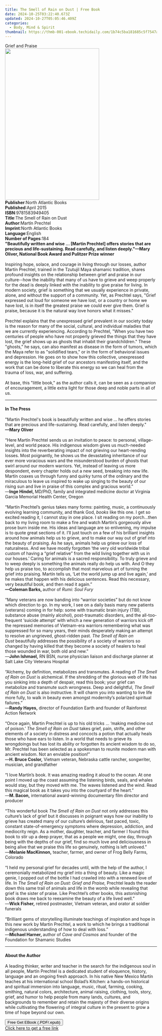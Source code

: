 ```yaml
---
title: The Smell of Rain on Dust | Free Book
date: 2024-10-25T03:22:40.673Z
updated: 2024-10-27T05:05:46.409Z
categories:
  - Body, Mind & Spirit
thumbnail: https://thmb-001-ebook.techidaily.com/1b74c5ba181685c5f7547a1b1dbda354df357ec481b37e6cb54122d2f5532e65.jpg
---
```

<main id="book-container">
  <div class="flex flex-col">
    <div class="book-brief flex-1 py-6 px-4 sm:p-6 md:py-10 md:px-8">
      <!-- brief-->
      <div class="book-brief-main">Grief and Praise</div>
    </div>
    <div
      class="book-meta-info flex-1 grid gap-4 col-start-1 col-end-3 row-start-1 sm:mb-6 sm:grid-cols-4 lg:gap-6 lg:col-start-2 lg:row-end-6 lg:row-span-6 lg:mb-0"
    >
      <div
        class="book-meta-info-left place-content-center mt-4 p-4 text-sm leading-6 col-start-2 col-span-2 dark:text-slate-400"
      >
        <img
          class="w-full h-500 object-cover rounded-lg sm:h-255 sm:col-span-2 lg:col-span-full"
          src="https://img-001-ebook.techidaily.com/6861b978f6d309c1421f1e770571907c5f94a60714cf80769a9bf667da0dd0df.jpg"
          alt=""
          width="312"
          height="500"
        />
      </div>
      <div
        class="book-meta-info-right mt-2 col-start-1 row-start-2 col-span-3 self-center"
      >
        <!-- meta data  -->
        <div class="flex flex-col px-4 md:px-8">
          <div class="flex-1">
            <strong>Publisher</strong>:<span class="px-2"
              >North Atlantic Books</span
            >
          </div>
          <div class="flex-1">
            <strong>Published</strong>:<span class="px-2">April 2015</span>
          </div>
          <div class="flex-1">
            <strong>ISBN</strong>:<span class="px-2">9781583949405</span>
          </div>
          <div class="flex-1">
            <strong>Title</strong>:<span class="px-2"
              >The Smell of Rain on Dust</span
            >
          </div>
          <div class="flex-1">
            <strong>Author</strong>:<span class="px-2">Martín Prechtel</span>
          </div>
          <div class="flex-1">
            <strong>Imprint</strong>:<span class="px-2"
              >North Atlantic Books</span
            >
          </div>
          <div class="flex-1">
            <strong>Language</strong>:<span class="px-2">English</span>
          </div>
          <div class="flex-1">
            <strong>Number of Pages</strong>:<span class="px-2">184</span>
          </div>
        </div>
      </div>
    </div>
    <div class="book-description flex-1 py-6 px-4 sm:p-6 md:py-10 md:px-8">
      <div class="book-description-main">
        <div accordion-content="" id="description">
          <b
            >"Beautifully written and wise … [Martin Prechtel] offers stories
            that are precious and life-sustaining. Read carefully, and listen
            deeply."—Mary Oliver, National Book Award and Pulitzer Prize
            winner</b
          ><br /><br />Inspiring hope, solace, and courage in living through our
          losses, author Martín Prechtel, trained in the Tzutujil Maya shamanic
          tradition, shares profound insights on the relationship between grief
          and praise in our culture--how the inability that many of us have to
          grieve and weep properly for the dead is deeply linked with the
          inability to give praise for living. In modern society, grief is
          something that we usually experience in private, alone, and without
          the support of a community. Yet, as Prechtel says, "Grief expressed
          out loud for someone we have lost, or a country or home we have lost,
          is in itself the greatest praise we could ever give them. Grief is
          praise, because it is the natural way love honors what it misses."<br /><br />Prechtel
          explains that the unexpressed grief prevalent in our society today is
          the reason for many of the social, cultural, and individual maladies
          that we are currently experiencing. According to Prechtel, "When you
          have two centuries of people who have not properly grieved the things
          that they have lost, the grief shows up as ghosts that inhabit their
          grandchildren." These "ghosts," he says, can also manifest as disease
          in the form of tumors, which the Maya refer to as "solidified tears,"
          or in the form of behavioral issues and depression. He goes on to show
          how this collective, unexpressed energy is the long-held grief of our
          ancestors manifesting itself, and the work that can be done to
          liberate this energy so we can heal from the trauma of loss, war, and
          suffering.<br /><br />At base, this "little book," as the author calls
          it, can be seen as a companion of encouragement, a little extra light
          for those deep and noble parts in all of us.
        </div>
        <div class="accordion-fader"></div>
      </div>
    </div>
    <div class="book-excerpts flex-1 py-6 px-4 sm:p-6 md:py-10 md:px-8">
      <!-- excerpts-->
      <div class="book-excerpts-main">
        <hr />
        <h4 class="placeholder placeholder-heading">
          <span>In The Press</span>
        </h4>
        <p>
          "Martin Prechtel's book is beautifully written and wise … he offers
          stories that are precious and life-sustaining. Read carefully, and
          listen deeply." <br /><b>—Mary Oliver<br /><br /></b>“Here Martín
          Prechtel sends us an invitation to peace: to personal, village-level,
          and world peace. His indigenous wisdom gives us much-needed insights
          into the reverberating impact of not grieving our heart-rending
          losses. Most poignantly, he shows us the devastating inheritance of
          our ever more voracious wars and the misunderstood burden of ghosts
          that swirl around our modern warriors. Yet, instead of leaving us more
          despondent, every chapter holds out a new seed, breaking into new
          life. Martín coaxes us through funny and quirky turns of the ordinary
          and the miraculous to leave us inspired to wake up singing to the
          beauty of our rising sun and live in praise of this complex and
          gracious world.”<br />—<b>Inge Hindel, </b>MD/PhD, family and
          integrated medicine doctor at Virginia Garcia Memorial Health Center,
          Oregon<br /><br />
          “Martín Prechtel’s genius takes many forms: painting, music, a
          continuously evolving learning community, and thank God,
          <i>books </i>like this one. I get so excited reading it, I cannot stay
          in one place. I sit reading on my porch…then back to my living room to
          make a fire and watch Martín’s gorgeously alive prose burn inside me.
          His ideas and language are so enlivening, my impulse is to quote great
          sections of it. I’ll just touch on a few of his brilliant insights
          around how animals help us to grieve, and to make our way out of grief
          into the beauty of praising. As he says, animals help us grieve our
          loss of naturalness. And we have mostly forgotten ‘the very old
          worldwide tribal custom of having a “grief relative” from the wild
          living together with us in our houses.’ Caring for animals is a sacred
          responsibility. To truly grieve and to weep deeply is something the
          animals really do help us with. And O they help us praise too, to
          accomplish that most marvelous art of turning the grief into praising.
          Martín tells us, ‘Let the world jump up and live again,’ and he makes
          that happen with his delicious sentences. Read this necessary, very
          beautiful book, and then read it again.”<br /><b>—Coleman Barks, </b
          >author of <i>Rumi: Soul Fury<br /></i><br />“Many veterans are now
          banding into “warrior societies” but do not know which direction to
          go. In my work, I see on a daily basis many new patients (veterans)
          coming in for help: some with traumatic brain injury (TBI), substance
          abuse (mainly alcohol), post-traumatic disorders, and the
          all-too-frequent ‘suicide attempt’ with which a new generation of
          warriors kick off the repressed memories of Vietnam-era warriors
          remembering what was suppressed for so many years, their minds
          desperately making an attempt to resolve an ungrieved, ghost-ridden
          past.&nbsp;<i>The Smell of Rain on Dust</i>&nbsp;beautifully addresses
          the possibility of a society of warriors so changed by having killed
          that they become a society of healers to heal those wounded in war,
          both old and new.”<br />—<b>John Ishmael,</b>&nbsp;RN BSN, nurse
          physician liaison and discharge planner at Salt Lake City Veterans
          Hospital<br /><br />
          “Alchemy, by definition, metabolizes and transmutes. A reading of
          <i>The Smell of Rain on Dust</i> is alchemical. If the shredding of
          the glorious web of life has you sinking into a depth of despair, read
          this book; your grief can metabolize and transmute such wrongness.
          Deep and delightful, <i>The Smell of Rain on Dust</i> is also
          instructive. It<i> </i>will charm you into wanting to live life more
          fully, to walk in beauty even amongst modernity’s polarized spiritual
          failures.”<br />—<b>Randy Hayes,</b> director of Foundation Earth and
          founder of Rainforest Action Network<br /><br />
          “Once again, Martin Prechtel is up to his old tricks … ‘making
          medicine out of poison.’ <i>The Smell of Rain on Dust </i>takes grief,
          pain, strife, and other elements of a society in distress and concocts
          a potion that actually heals those who have ears to listen. In a world
          that needs to grieve its wrongdoings but has lost its ability or
          forgotten its ancient wisdom to do so, Mr. Prechtel has been selected
          as a spokesman to reunite modern man with ancient wisdom. Not an
          enviable position!”<br />—<b>H. Bruce Coslor,</b> Vietnam veteran,
          Nebraska cattle rancher, songwriter, musician, and grandfather<br /><br />
          “I love Martín’s book. It was amazing reading it aloud to the ocean.
          At one point I moved up the coast assuming the listening birds, seals,
          and whales would stay, but they moved with me. The waves listened and
          the wind. Read this magical book as it takes you into the courtyard of
          the heart.”<br />—<b>M. Bacon,</b> international award-winning
          documentary film director and producer<br /><br />
          “This wonderful book <i>The Smell of Rain on Dust</i> not only
          addresses this culture’s lack of grief but it discusses in poignant
          ways how our inability to grieve has created many of our culture’s
          delirious, fast paced, toxic, constant state-of-emergency symptoms
          where depression, addiction, and mediocrity reign. As a mother,
          daughter, teacher, and farmer I found this book to stir up a deep
          prayer, that as a people we might, one day, through being with the
          depths of our grief, find so much love and deliciousness in being
          alive that we praise this life so genuinely, nothing is left
          unloved.”<br />—<b>Melanie MacKinnon,</b> teacher, farmer, and owner
          of Frog Belly Farms, Colorado<br /><br />“I held my personal grief for
          decades until, with the help of the author, I ceremonially metabolized
          my grief into a thing of beauty. Like a magic genie, I popped out of
          the bottle I had crawled into with a renewed love of life. In
          <i>The Smell of Rain on Dust: Grief and Praise,</i> Prechtel leads the
          reader down this same trail of animals and life in the womb while
          revealing that grief is the sister of praise. Like Prechtel’s other
          books, this astonishing book draws me back to reexamine the beauty of
          a life lived well.”<br />—<b>Wick Fisher,</b> retired postmaster,
          Vietnam veteran, and orator at soldier funerals<br /><br />
          “Brilliant gems of storytelling illuminate teachings of inspiration
          and hope in this new work by Martin Prechtel, a work to which he
          brings a traditional indigenous understanding of how to deal with
          loss.”<br />—<b>Michael Harner, </b>author of
          <i>Cave and Cosmos </i>and founder of the Foundation for Shamanic
          Studies
        </p>
      </div>
    </div>
    <div class="book-about-author flex-1 py-6 px-4 sm:p-6 md:py-10 md:px-8">
      <!-- about author-->
      <div class="book-main-author-main">
        <hr />
        <h4 class="placeholder placeholder-heading">
          <span>About the Author</span>
        </h4>
        <p>
          A leading thinker, writer and teacher in the search for the
          indigenous&nbsp;soul in all people, Martín Prechtel is a dedicated
          student of&nbsp;eloquence, history, language and an ongoing fresh
          approach. In&nbsp;his native New Mexico Martín teaches at his
          international school&nbsp;Bolad’s Kitchen: a hands-on historical and
          spiritual immersion&nbsp;into language, music, ritual, farming,
          cooking, smithing, natural&nbsp;colors, architecture, animal raising,
          clothing, tools, story, grief, and&nbsp;humor to help people from many
          lands, cultures, and backgrounds&nbsp;to remember and retain the
          majesty of their diverse origins while&nbsp;cultivating the flowering
          of integral culture in the present to grow&nbsp;a time of hope beyond
          our own.
        </p>
      </div>
    </div>
    <div class="book-free-get flex-1 py-6 px-4 sm:p-6 md:py-10 md:px-8">
      <button
        id="btn-free-get"
        class="bg-blue-500 hover:bg-blue-700 text-white font-bold py-2 px-4 rounded"
      >
        Free Get EBook (.PDF/.epub)
      </button>
      <div id="countdown-display" class="px-2 text-lg mt-2"></div>
      <a
        id="free-link"
        class="hidden bg-blue-500 hover:bg-blue-700 text-white font-bold py-2 px-4 rounded"
        href="https://www.ebooks.com/en-us/book/1776791/the-smell-of-rain-on-dust/mart-n-prechtel/"
        target="_blank"
        >Click here to get a free link</a
      >
    </div>
    <script>
      let countdownTime = 0;
      let countdownInterval = null;
      document
        .getElementById('btn-free-get')
        .addEventListener('click', startCountdown);
      function startCountdown() {
        countdownTime = new Date().getTime() + 60000 * 3;
        countdownInterval = setInterval(updateCountdown, 1000);
        document.getElementById('btn-free-get').disabled = true;
        document
          .getElementById('btn-free-get')
          .classList.add('bg-gray-500', 'cursor-not-allowed');
      }
      function updateCountdown() {
        let currentTime = new Date().getTime();
        let timeLeft = countdownTime - currentTime;
        let secondsLeft = Math.floor(timeLeft / 1000);
        document.getElementById('countdown-display').innerHTML =
          `Remaining time: ${secondsLeft} seconds.`;
        if (secondsLeft <= 0) {
          clearInterval(countdownInterval);
          document.getElementById('btn-free-get').classList.add('hidden');
          document.getElementById('free-link').classList.remove('hidden');
          document.getElementById('countdown-display').innerHTML = '';
        }
      }
    </script>
  </div>
</main>

<ins class="adsbygoogle"
      style="display:block"
      data-ad-client="ca-pub-7571918770474297"
      data-ad-slot="8358498916"
      data-ad-format="auto"
      data-full-width-responsive="true"></ins>
    
